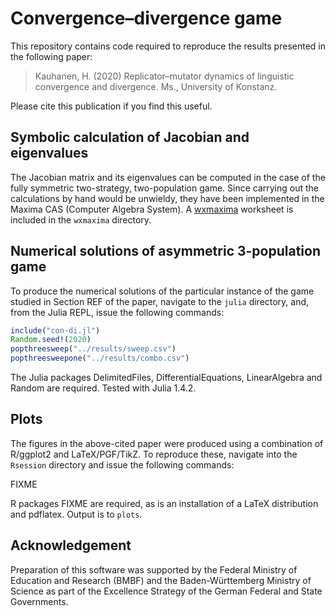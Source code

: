 # Convergence–divergence game

This repository contains code required to reproduce the results presented in the following paper:

> Kauhanen, H. (2020) Replicator–mutator dynamics of linguistic convergence and divergence. Ms., University of Konstanz.

Please cite this publication if you find this useful.


## Symbolic calculation of Jacobian and eigenvalues

The Jacobian matrix and its eigenvalues can be computed in the case of the fully symmetric two-strategy, two-population game. Since carrying out the calculations by hand would be unwieldy, they have been implemented in the Maxima CAS (Computer Algebra System). A [wxmaxima](https://wxmaxima-developers.github.io/wxmaxima/) worksheet is included in the `wxmaxima` directory.


## Numerical solutions of asymmetric 3-population game

To produce the numerical solutions of the particular instance of the game studied in Section REF of the paper, navigate to the `julia` directory, and, from the Julia REPL, issue the following commands:

``` julia
include("con-di.jl")
Random.seed!(2020)
popthreesweep("../results/sweep.csv")
popthreesweepone("../results/combo.csv")
```

The Julia packages DelimitedFiles, DifferentialEquations, LinearAlgebra and Random are required. Tested with Julia 1.4.2.


## Plots

The figures in the above-cited paper were produced using a combination of R/ggplot2 and LaTeX/PGF/TikZ. To reproduce these, navigate into the `Rsession` directory and issue the following commands:

FIXME

R packages FIXME are required, as is an installation of a LaTeX distribution and pdflatex. Output is to `plots`.


## Acknowledgement

Preparation of this software was supported by the Federal Ministry of Education and Research (BMBF) and the Baden-Württemberg Ministry of Science as part of the Excellence Strategy of the German Federal and State Governments.
